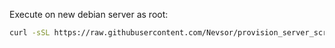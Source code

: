 Execute on new debian server as root:

```sh
curl -sSL https://raw.githubusercontent.com/Nevsor/provision_server_scripts/refs/heads/main/basic_settings_new_server.sh | sh
```